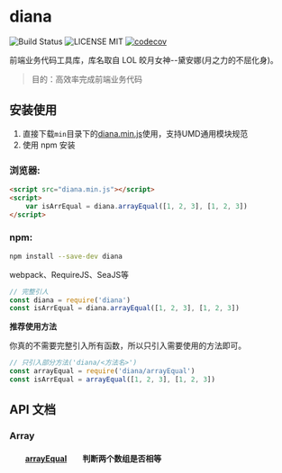 # diana

![Build Status](https://travis-ci.org/MuYunyun/mtool.svg?branch=master) ![LICENSE MIT](https://img.shields.io/npm/l/express.svg) [![codecov](https://codecov.io/gh/MuYunyun/diana/branch/master/graph/badge.svg)](https://codecov.io/gh/MuYunyun/diana)


前端业务代码工具库，库名取自 LOL 皎月女神--黛安娜(月之力的不屈化身)。

> 目的：高效率完成前端业务代码

## 安装使用

1. 直接下载`min`目录下的[diana.min.js](https://github.com/proYang/outils/blob/master/min/outils.min.js)使用，支持UMD通用模块规范
2. 使用 npm 安装

### 浏览器:

``` html
<script src="diana.min.js"></script>
<script>
    var isArrEqual = diana.arrayEqual([1, 2, 3], [1, 2, 3])
</script>
```

### npm:

```bash
npm install --save-dev diana
```

webpack、RequireJS、SeaJS等
```js
// 完整引人
const diana = require('diana')
const isArrEqual = diana.arrayEqual([1, 2, 3], [1, 2, 3])
```

**推荐使用方法**

你真的不需要完整引入所有函数，所以只引入需要使用的方法即可。
``` javascript
// 只引入部分方法('diana/<方法名>')
const arrayEqual = require('diana/arrayEqual')
const isArrEqual = arrayEqual([1, 2, 3], [1, 2, 3])
```

## API 文档

### Array
#### &emsp;&emsp;[arrayEqual](https://github.com/MuYunyun/diana/blob/master/src/index.js)&emsp;&emsp;判断两个数组是否相等